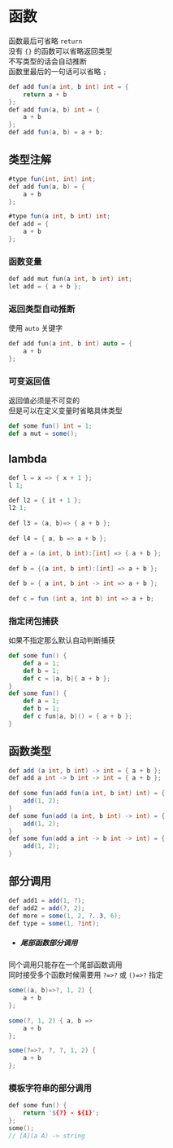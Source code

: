 # 函数

函数最后可省略 `return`  
没有 `{}` 的函数可以省略返回类型  
不写类型的话会自动推断  
函数里最后的一句话可以省略 `;`

```cs
def add fun(a int, b int) int = {
    return a + b
};
def add fun(a, b) int = {
    a + b
};
def add fun(a, b) = a + b;
```

## 类型注解
```cs
#type fun(int, int) int;
def add fun(a, b) = {
    a + b
};

#type fun(a int, b int) int;
def add = {
    a + b
};
```

### 函数变量

```cc
def add mut fun(a int, b int) int;
let add = { a + b };
```

### 返回类型自动推断
使用 `auto` 关键字 

```cc
def add fun(a int, b int) auto = {
    a + b
};
```

### 可变返回值
返回值必须是不可变的  
但是可以在定义变量时省略具体类型  

```scala
def some fun() int = 1;
def a mut = some();
```

## lambda

```csharp
def l = x => { x + 1 };
l 1;
    
def l2 = { it + 1 };
l2 1;
    
def l3 = (a, b)=> { a + b };
    
def l4 = { a, b => a + b };
    
def a = (a int, b int):[int] => { a + b }; 
    
def b = {(a int, b int):[int] => a + b }; 

def b = { a int, b int -> int => a + b }; 
    
def c = fun (int a, int b) int => a + b;
```
### 指定闭包捕获
如果不指定那么默认自动判断捕获  

```scala
def some fun() {
    def a = 1;
    def b = 1;
    def c = |a, b|{ a + b };
}
def some fun() {
    def a = 1;
    def b = 1;
    def c fun|a, b|() = { a + b };
}
```

## 函数类型
```csharp
def add (a int, b int) -> int = { a + b };
def add a int -> b int -> int = { a + b };
    
def some fun(add fun(a int, b int) int) = {
    add(1, 2);
}
def some fun(add (a int, b int) -> int) = {
    add(1, 2);
}
def some fun(add a int -> b int -> int) = {
    add(1, 2);
}
```

## 部分调用
```csharp
def add1 = add(1, ?);
def add2 = add(?, 2);
def more = some(1, 2, ?..3, 6);
def type = some(1, ?int);
```
- ##### 尾部函数部分调用   
同个调用只能存在一个尾部函数调用  
同时接受多个函数时候需要用 `?=>?` 或 `()=>?` 指定  

```csharp
some((a, b)=>?, 1, 2) {
    a + b
};
    
some(?, 1, 2) { a, b =>
    a + b
};

some(?=>?, ?, ?, 1, 2) {
    a + b
};
```
### 模板字符串的部分调用 
```cc
def some fun() {
    return '${?} - ${1}';
};
some();
// [A](a A) -> string
```
